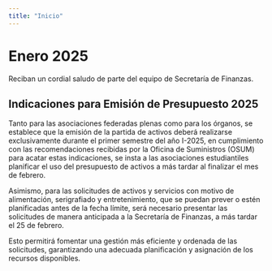 ```yaml
---
title: "Inicio"
---
```


# Enero 2025

Reciban un cordial saludo de parte del equipo de Secretaría de Finanzas.

## Indicaciones para Emisión de Presupuesto 2025

Tanto para las asociaciones federadas plenas como para los órganos, se
establece que la emisión de la partida de activos deberá realizarse
exclusivamente durante el primer semestre del año I-2025, en cumplimiento con
las recomendaciones recibidas por la Oficina de Suministros (OSUM) para acatar
estas indicaciones, se insta a las asociaciones estudiantiles planificar el uso
del presupuesto de activos a más tardar al finalizar el mes de febrero.

Asimismo, para las solicitudes de activos y servicios con motivo de
alimentación, serigrafiado y entretenimiento, que se puedan prever o estén
planificadas antes de la fecha límite, será necesario presentar las solicitudes
de manera anticipada a la Secretaría de Finanzas, a más tardar el 25 de febrero.

Esto permitirá fomentar una gestión más eficiente y ordenada de las solicitudes,
garantizando una adecuada planificación y asignación de los recursos
disponibles.
